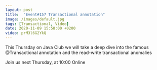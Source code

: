 ```yaml
---
layout: post
title:  "Event#157 Transactional annotation"
image: /images/default.jpg
tags: [Transactional, Video]
date: 2020-11-09 15:58:00 +0200
video: prM3l6G2YkQ
---
```


This Thursday on Java Club we will take a deep dive into the famous @Transactional annotation and the read-write transactional anomalies[]()

Join us next Thursday, at 10:00 Online
